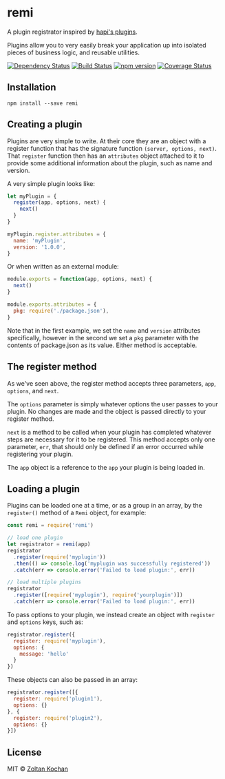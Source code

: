 # remi

A plugin registrator inspired by [hapi's plugins](http://hapijs.com/tutorials/plugins).

Plugins allow you to very easily break your application up into isolated pieces of
business logic, and reusable utilities.

[![Dependency Status](https://david-dm.org/remijs/remi/status.svg?style=flat)](https://david-dm.org/remijs/remi)
[![Build Status](https://travis-ci.org/remijs/remi.svg?branch=master)](https://travis-ci.org/remijs/remi)
[![npm version](https://badge.fury.io/js/remi.svg)](http://badge.fury.io/js/remi)
[![Coverage Status](https://coveralls.io/repos/remijs/remi/badge.svg?branch=master&service=github)](https://coveralls.io/github/remijs/remi?branch=master)


## Installation

```
npm install --save remi
```


## Creating a plugin

Plugins are very simple to write. At their core they are an object with a register
function that has the signature function `(server, options, next)`. That `register`
function then has an `attributes` object attached to it to provide some
additional information about the plugin, such as name and version.

A very simple plugin looks like:

```js
let myPlugin = {
  register(app, options, next) {
    next()
  }
}

myPlugin.register.attributes = {
  name: 'myPlugin',
  version: '1.0.0',
}
```

Or when written as an external module:

```js
module.exports = function(app, options, next) {
  next()
}

module.exports.attributes = {
  pkg: require('./package.json'),
}
```

Note that in the first example, we set the `name` and `version` attributes specifically,
however in the second we set a `pkg` parameter with the contents of package.json as
its value. Either method is acceptable.


## The register method

As we've seen above, the register method accepts three parameters, `app`, `options`, and `next`.

The `options` parameter is simply whatever options the user passes to your plugin.
No changes are made and the object is passed directly to your register method.

`next` is a method to be called when your plugin has completed whatever steps are
necessary for it to be registered. This method accepts only one parameter, `err`,
that should only be defined if an error occurred while registering your plugin.

The `app` object is a reference to the `app` your plugin is being loaded in.


## Loading a plugin

Plugins can be loaded one at a time, or as a group in an array, by the
`register()` method of a `Remi` object, for example:

```js
const remi = require('remi')

// load one plugin
let registrator = remi(app)
registrator
  .register(require('myplugin'))
  .then(() => console.log('myplugin was successfully registered'))
  .catch(err => console.error('Failed to load plugin:', err))

// load multiple plugins
registrator
  .register([require('myplugin'), require('yourplugin')])
  .catch(err => console.error('Failed to load plugin:', err))
```

To pass options to your plugin, we instead create an object with `register` and `options` keys, such as:

```js
registrator.register({
  register: require('myplugin'),
  options: {
    message: 'hello'
  }
})
```

These objects can also be passed in an array:

```js
registrator.register([{
  register: require('plugin1'),
  options: {}
}, {
  register: require('plugin2'),
  options: {}
}])
```


## License

MIT © [Zoltan Kochan](https://www.kochan.io)
